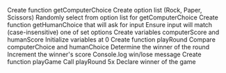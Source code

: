 
Create function getComputerChoice
Create option list (Rock, Paper, Scissors) 
Randomly select from option list for getComputerChoice
Create function getHumanChoice that will ask for input
Ensure input will match (case-insensitive) one of set options
Create variables computerScore and humanScore
Initialize variables at 0
Create function playRound
Compare computerChoice and humanChoice
Determine the winner of the round
Increment the winner's score
Console.log win/lose message
Create function playGame
Call playRound 5x
Declare winner of the game 




